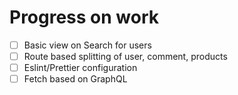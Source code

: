 # Progress on work

- [ ]   Basic view on Search for users
- [ ]   Route based splitting of user, comment, products
- [ ]   Eslint/Prettier configuration
- [ ]   Fetch based on GraphQL